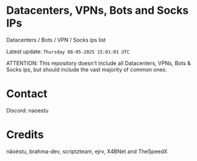 # Datacenters, VPNs, Bots and Socks IPs
 
Datacenters / Bots / VPN / Socks ips list

Latest update: `Thursday 08-05-2025 15:01:01 UTC` 

ATTENTION: This repository doesn't include all Datacenters, VPNs, Bots & Socks ips, 
but should include the vast majority of common ones.

# Contact
Discord: naoestu

# Credits
nãoéstu, brahma-dev, scriptzteam, ejrv, X4BNet and TheSpeedX
